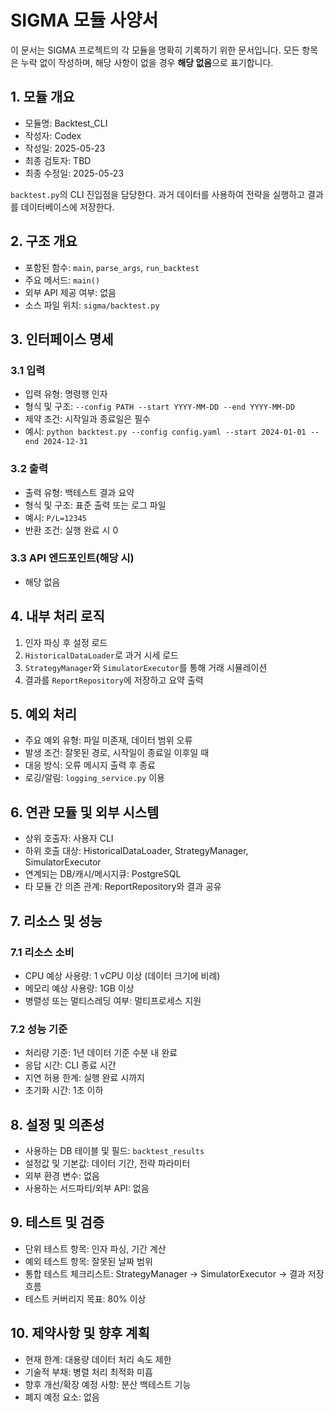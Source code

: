 # SIGMA 모듈 사양서

이 문서는 SIGMA 프로젝트의 각 모듈을 명확히 기록하기 위한 문서입니다. 모든 항목은 누락 없이 작성하며, 해당 사항이 없을 경우 **해당 없음**으로 표기합니다.

## 1. 모듈 개요
* 모듈명: Backtest_CLI
* 작성자: Codex
* 작성일: 2025-05-23
* 최종 검토자: TBD
* 최종 수정일: 2025-05-23

`backtest.py`의 CLI 진입점을 담당한다. 과거 데이터를 사용하여 전략을 실행하고 결과를 데이터베이스에 저장한다.

## 2. 구조 개요
* 포함된 함수: `main`, `parse_args`, `run_backtest`
* 주요 메서드: `main()`
* 외부 API 제공 여부: 없음
* 소스 파일 위치: `sigma/backtest.py`

## 3. 인터페이스 명세
### 3.1 입력
* 입력 유형: 명령행 인자
* 형식 및 구조: `--config PATH --start YYYY-MM-DD --end YYYY-MM-DD`
* 제약 조건: 시작일과 종료일은 필수
* 예시: `python backtest.py --config config.yaml --start 2024-01-01 --end 2024-12-31`

### 3.2 출력
* 출력 유형: 백테스트 결과 요약
* 형식 및 구조: 표준 출력 또는 로그 파일
* 예시: `P/L=12345`
* 반환 조건: 실행 완료 시 0

### 3.3 API 엔드포인트(해당 시)
* 해당 없음

## 4. 내부 처리 로직
1. 인자 파싱 후 설정 로드
2. `HistoricalDataLoader`로 과거 시세 로드
3. `StrategyManager`와 `SimulatorExecutor`를 통해 거래 시뮬레이션
4. 결과를 `ReportRepository`에 저장하고 요약 출력

## 5. 예외 처리
* 주요 예외 유형: 파일 미존재, 데이터 범위 오류
* 발생 조건: 잘못된 경로, 시작일이 종료일 이후일 때
* 대응 방식: 오류 메시지 출력 후 종료
* 로깅/알림: `logging_service.py` 이용

## 6. 연관 모듈 및 외부 시스템
* 상위 호출자: 사용자 CLI
* 하위 호출 대상: HistoricalDataLoader, StrategyManager, SimulatorExecutor
* 연계되는 DB/캐시/메시지큐: PostgreSQL
* 타 모듈 간 의존 관계: ReportRepository와 결과 공유

## 7. 리소스 및 성능
### 7.1 리소스 소비
* CPU 예상 사용량: 1 vCPU 이상 (데이터 크기에 비례)
* 메모리 예상 사용량: 1GB 이상
* 병렬성 또는 멀티스레딩 여부: 멀티프로세스 지원

### 7.2 성능 기준
* 처리량 기준: 1년 데이터 기준 수분 내 완료
* 응답 시간: CLI 종료 시간
* 지연 허용 한계: 실행 완료 시까지
* 초기화 시간: 1초 이하

## 8. 설정 및 의존성
* 사용하는 DB 테이블 및 필드: `backtest_results`
* 설정값 및 기본값: 데이터 기간, 전략 파라미터
* 외부 환경 변수: 없음
* 사용하는 서드파티/외부 API: 없음

## 9. 테스트 및 검증
* 단위 테스트 항목: 인자 파싱, 기간 계산
* 예외 테스트 항목: 잘못된 날짜 범위
* 통합 테스트 체크리스트: StrategyManager → SimulatorExecutor → 결과 저장 흐름
* 테스트 커버리지 목표: 80% 이상

## 10. 제약사항 및 향후 계획
* 현재 한계: 대용량 데이터 처리 속도 제한
* 기술적 부채: 병렬 처리 최적화 미흡
* 향후 개선/확장 예정 사항: 분산 백테스트 기능
* 폐지 예정 요소: 없음

